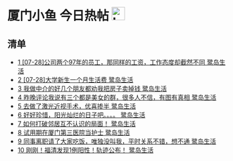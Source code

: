 # 厦门小鱼 今日热帖 <img src="https://file.ipadown.com/tophub/assets/images/media/bbs.xmfish.com.png_50x50.png" width="30" alt="Logo"></img>

## 清单

* [1 [07-28]公司两个97年的员工，那同样的工资，工作态度却截然不同 鹭岛生活](http://bbs.xmfish.com/read-htm-tid-17782813.html)
* [2 [07-28]大学新生一个月生活费 鹭岛生活](http://bbs.xmfish.com/read-htm-tid-17782847.html)
* [3 我做中介的好几个朋友都劝我把房子卖掉钱 鹭岛生活](http://bbs.xmfish.com/read-htm-tid-17783123.html)
* [4 昨晚评论我说有三个都是美女的群，很多人不信，有图有真相 鹭岛生活](http://bbs.xmfish.com/read-htm-tid-17783022.html)
* [5 去做了激光近视手术，优喜掺半 鹭岛生活](http://bbs.xmfish.com/read-htm-tid-17783041.html)
* [6 好好珍惜，阳光灿烂的日子吧。。。。 鹭岛生活](http://bbs.xmfish.com/read-htm-tid-17783013.html)
* [7 如何打破邻居互不认识的局面！ 鹭岛生活](http://bbs.xmfish.com/read-htm-tid-17782897.html)
* [8 试用期在厦门第三医院当护士 鹭岛生活](http://bbs.xmfish.com/read-htm-tid-17783238.html)
* [9 同事离职请了大家吃饭，唯独没叫我，平时关系不错，想不通 鹭岛生活](http://bbs.xmfish.com/read-htm-tid-17783301.html)
* [10 刚刚！福清发现1例阳性！轨迹公布！ 鹭岛生活](http://bbs.xmfish.com/read-htm-tid-17782979.html)
